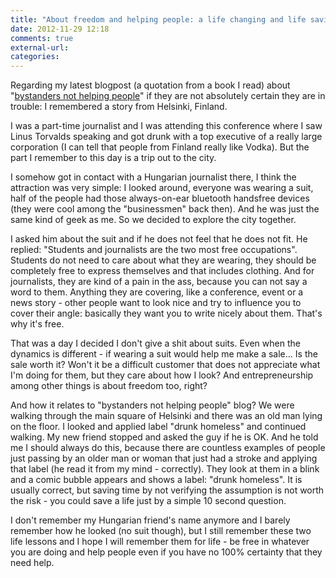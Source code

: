 ```yaml
---
title: "About freedom and helping people: a life changing and life saving stuff I learned from a journalist"
date: 2012-11-29 12:18
comments: true
external-url:
categories:
---
```

Regarding my latest blogpost (a quotation from a book I read) about "[bystanders not helping people][1]" if they are not absolutely certain they are in trouble: I remembered a story from Helsinki, Finland.

I was a part-time journalist and I was attending this conference where I saw Linus Torvalds speaking and got drunk with a top executive of a really large corporation (I can tell that people from Finland really like Vodka). But the part I remember to this day is a trip out to the city.

I somehow got in contact with a Hungarian journalist there, I think the attraction was very simple: I looked around, everyone was wearing a suit, half of the people had those always-on-ear bluetooth handsfree devices (they were cool among the "businessmen" back then). And he was just the same kind of geek as me. So we decided to explore the city together.

I asked him about the suit and if he does not feel that he does not fit. He replied: "Students and journalists are the two most free occupations". Students do not need to care about what they are wearing, they should be completely free to express themselves and that includes clothing. And for journalists, they are kind of a pain in the ass, because you can not say a word to them. Anything they are covering, like a conference, event or a news story - other people want to look nice and try to influence you to cover their angle: basically they want you to write nicely about them. That's why it's free.

That was a day I decided I don't give a shit about suits. Even when the dynamics is different - if wearing a suit would help me make a sale... Is the sale worth it? Won't it be a difficult customer that does not appreciate what I'm doing for them, but they care about how I look? And entrepreneurship among other things is about freedom too, right?

And how it relates to "bystanders not helping people" blog? We were walking through the main square of Helsinki and there was an old man lying on the floor. I looked and applied label "drunk homeless" and continued walking. My new friend stopped and asked the guy if he is OK. And he told me I should always do this, because there are countless examples of people just passing by an older man or woman that just had a stroke and applying that label (he read it from my mind - correctly). They look at them in a blink and a comic bubble appears and shows a label: "drunk homeless". It is usually correct, but saving time by not verifying the assumption is not worth the risk - you could save a life just by a simple 10 second question.

I don't remember my Hungarian friend's name anymore and I barely remember how he looked (no suit though), but I still remember these two life lessons and I hope I will remember them for life - be free in whatever you are doing and help people even if you have no 100% certainty that they need help.

  [1]: http://jooray.soup.io/post/289548404/Cialdinis-Influence-Scary-passage

